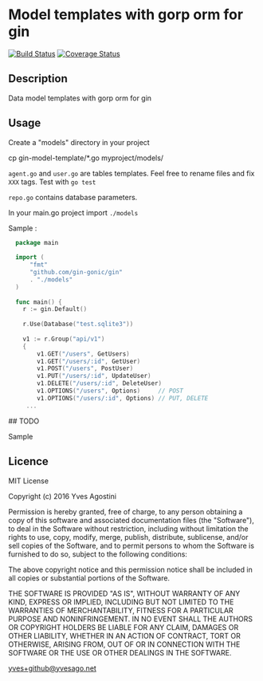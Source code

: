 Model templates with gorp orm for gin 
====================================

[![Build Status](https://travis-ci.org/yvesago/gin-model-template.svg?branch=master)](https://travis-ci.org/yvesago/gin-model-template)
[![Coverage Status](https://coveralls.io/repos/github/yvesago/gin-model-template/badge.svg?branch=master)](https://coveralls.io/github/yvesago/gin-model-template)

## Description

Data model templates with gorp orm for gin

## Usage

Create a "models" directory in your project

  cp gin-model-template/*.go  myproject/models/ 

``agent.go`` and ``user.go`` are tables templates. Feel free to rename files and fix ``XXX`` tags.
Test with ``go test``

``repo.go`` contains database parameters. 

In your main.go project import ``./models``

Sample :

```go
  package main
    
  import (
      "fmt"
      "github.com/gin-gonic/gin"
      . "./models"
  )
    
  func main() {
    r := gin.Default()
    
    r.Use(Database("test.sqlite3"))
  
    v1 := r.Group("api/v1")
    {
        v1.GET("/users", GetUsers)
        v1.GET("/users/:id", GetUser)
        v1.POST("/users", PostUser)
        v1.PUT("/users/:id", UpdateUser)
        v1.DELETE("/users/:id", DeleteUser)
        v1.OPTIONS("/users", Options)     // POST
        v1.OPTIONS("/users/:id", Options) // PUT, DELETE
     ...

```


## TODO

Sample

## Licence

MIT License

Copyright (c) 2016 Yves Agostini

Permission is hereby granted, free of charge, to any person obtaining a copy
of this software and associated documentation files (the "Software"), to deal
in the Software without restriction, including without limitation the rights
to use, copy, modify, merge, publish, distribute, sublicense, and/or sell
copies of the Software, and to permit persons to whom the Software is
furnished to do so, subject to the following conditions:

The above copyright notice and this permission notice shall be included in all
copies or substantial portions of the Software.

THE SOFTWARE IS PROVIDED "AS IS", WITHOUT WARRANTY OF ANY KIND, EXPRESS OR
IMPLIED, INCLUDING BUT NOT LIMITED TO THE WARRANTIES OF MERCHANTABILITY,
FITNESS FOR A PARTICULAR PURPOSE AND NONINFRINGEMENT. IN NO EVENT SHALL THE
AUTHORS OR COPYRIGHT HOLDERS BE LIABLE FOR ANY CLAIM, DAMAGES OR OTHER
LIABILITY, WHETHER IN AN ACTION OF CONTRACT, TORT OR OTHERWISE, ARISING FROM,
OUT OF OR IN CONNECTION WITH THE SOFTWARE OR THE USE OR OTHER DEALINGS IN THE
SOFTWARE.


<yves+github@yvesago.net>
